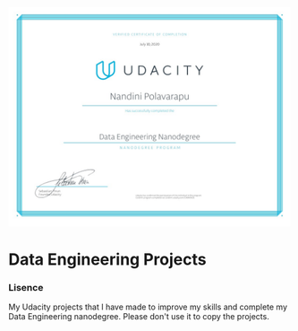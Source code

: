 <img src = "UdacityNanoDegree.jpg"/><br>

# Data Engineering Projects
### Lisence
My Udacity projects that I have made to improve my skills and complete my  Data Engineering nanodegree. Please don't use it to copy the projects.
